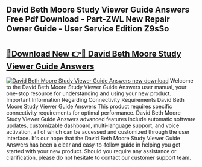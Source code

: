 ## David Beth Moore Study Viewer Guide Answers Free Pdf Download - Part-ZWL New Repair Owner Guide - User Service Edition Z9sSo

# <h2><a href="http://bc813.oget.top/?id=David+Beth+Moore+Study+Viewer+Guide+Answers">🔗Download New 👉🔴 David Beth Moore Study Viewer Guide Answers</a></h2>

[![David Beth Moore Study Viewer Guide Answers new download](https://i.imgur.com/5g1atiW.png)](http://bc813.oget.top/?id=David+Beth+Moore+Study+Viewer+Guide+Answers)
Welcome to the David Beth Moore Study Viewer Guide Answers user manual, your one-stop resource for understanding and using your new product. Important Information Regarding Connectivity Requirements David Beth Moore Study Viewer Guide Answers This product requires specific connectivity requirements for optimal performance. David Beth Moore Study Viewer Guide Answers advanced features include automatic software updates, customizable dashboard, multi-language support, and voice activation, all of which can be accessed and customized through the user interface. It's our hope that the David Beth Moore Study Viewer Guide Answers has been a clear and easy-to-follow guide in helping you get started with your new product. Should you require any assistance or clarification, please do not hesitate to contact our customer support team.
